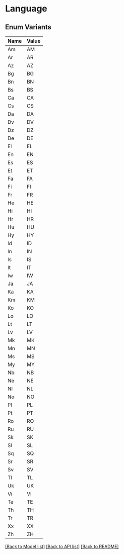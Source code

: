 # Language

## Enum Variants

| Name | Value |
|---- | -----|
| Am | AM |
| Ar | AR |
| Az | AZ |
| Bg | BG |
| Bn | BN |
| Bs | BS |
| Ca | CA |
| Cs | CS |
| Da | DA |
| Dv | DV |
| Dz | DZ |
| De | DE |
| El | EL |
| En | EN |
| Es | ES |
| Et | ET |
| Fa | FA |
| Fi | FI |
| Fr | FR |
| He | HE |
| Hi | HI |
| Hr | HR |
| Hu | HU |
| Hy | HY |
| Id | ID |
| In | IN |
| Is | IS |
| It | IT |
| Iw | IW |
| Ja | JA |
| Ka | KA |
| Km | KM |
| Ko | KO |
| Lo | LO |
| Lt | LT |
| Lv | LV |
| Mk | MK |
| Mn | MN |
| Ms | MS |
| My | MY |
| Nb | NB |
| Ne | NE |
| Nl | NL |
| No | NO |
| Pl | PL |
| Pt | PT |
| Ro | RO |
| Ru | RU |
| Sk | SK |
| Sl | SL |
| Sq | SQ |
| Sr | SR |
| Sv | SV |
| Tl | TL |
| Uk | UK |
| Vi | VI |
| Te | TE |
| Th | TH |
| Tr | TR |
| Xx | XX |
| Zh | ZH |


[[Back to Model list]](../README.md#documentation-for-models) [[Back to API list]](../README.md#documentation-for-api-endpoints) [[Back to README]](../README.md)


